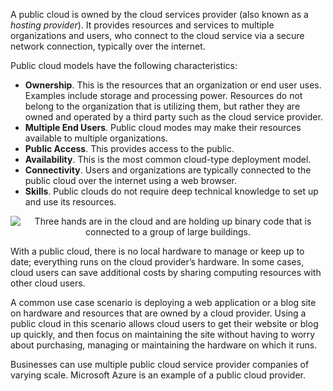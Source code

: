 

A public cloud is owned by the cloud services provider (also known as a *hosting provider*). It  provides resources and services to multiple organizations and users, who connect to the cloud service via a secure network connection, typically over the internet. 


Public cloud models have the following characteristics:

- **Ownership**. This is the resources that an organization or end user uses. Examples include storage and processing power. Resources do not belong to the organization that is utilizing them, but rather they are owned and operated by a third party such as the cloud service provider.
- **Multiple End Users**. Public cloud modes may make their resources available to multiple organizations.
- **Public Access**. This provides access to the public.
- **Availability**. This is the most common cloud-type deployment model. 
- **Connectivity**. Users and organizations are typically connected to the public cloud over the internet using a web browser.
- **Skills**. Public clouds do not require deep technical knowledge to set up and use its resources.

<p style="text-align:center;"><img src="../Linked_Image_Files/publiccloud1.png" alt="Three hands are in the cloud and are holding up binary code that is connected to a group of large buildings."></p>




With a public cloud, there is no local hardware to manage or keep up to date; everything runs on the cloud provider’s hardware. In some cases, cloud users can save additional costs by sharing computing resources with other cloud users.

A common use case scenario is deploying a web application or a blog site on hardware and resources that are owned by a cloud provider. Using a public cloud in this scenario allows cloud users to get their website or blog up quickly, and then focus on maintaining the site without having to worry about purchasing, managing or maintaining the hardware on which it runs.

Businesses can use multiple public cloud service provider companies of varying scale. Microsoft Azure is an example of a public cloud provider.

